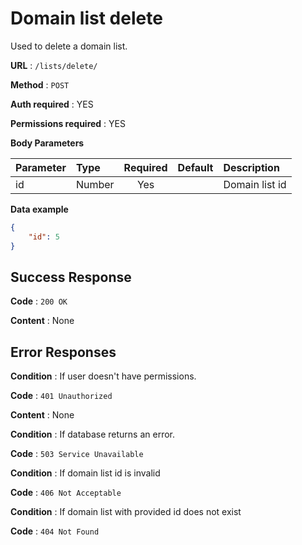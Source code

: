 # Domain list delete

Used to delete a domain list.

**URL** : `/lists/delete/`

**Method** : `POST`

**Auth required** : YES

**Permissions required** : YES

**Body Parameters**

|Parameter|Type|Required|Default|Description|
|:---------|:---|:------:|:-------:|:-----------|
|id|Number|Yes||Domain list id|

**Data example**

```json
{
    "id": 5
}
```

## Success Response

**Code** : `200 OK`

**Content** : None

## Error Responses

**Condition** : If user doesn't have permissions.

**Code** : `401 Unauthorized`

**Content** : None

**Condition** : If database returns an error.

**Code** : `503 Service Unavailable`

**Condition** : If domain list id is invalid

**Code** : `406 Not Acceptable`

**Condition** : If domain list with provided id does not exist

**Code** : `404 Not Found`